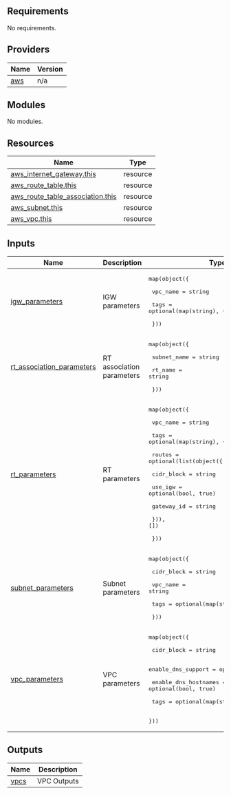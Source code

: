 ## Requirements

No requirements.

## Providers

| Name | Version |
|------|---------|
| <a name="provider_aws"></a> [aws](#provider\_aws) | n/a |

## Modules

No modules.

## Resources

| Name | Type |
|------|------|
| [aws_internet_gateway.this](https://registry.terraform.io/providers/hashicorp/aws/latest/docs/resources/internet_gateway) | resource |
| [aws_route_table.this](https://registry.terraform.io/providers/hashicorp/aws/latest/docs/resources/route_table) | resource |
| [aws_route_table_association.this](https://registry.terraform.io/providers/hashicorp/aws/latest/docs/resources/route_table_association) | resource |
| [aws_subnet.this](https://registry.terraform.io/providers/hashicorp/aws/latest/docs/resources/subnet) | resource |
| [aws_vpc.this](https://registry.terraform.io/providers/hashicorp/aws/latest/docs/resources/vpc) | resource |

## Inputs

| Name | Description | Type | Default | Required |
|------|-------------|------|---------|:--------:|
| <a name="input_igw_parameters"></a> [igw\_parameters](#input\_igw\_parameters) | IGW parameters | <pre>map(object({<br><br>    vpc_name = string<br><br>    tags = optional(map(string), {})<br><br>  }))</pre> | `{}` | no |
| <a name="input_rt_association_parameters"></a> [rt\_association\_parameters](#input\_rt\_association\_parameters) | RT association parameters | <pre>map(object({<br><br>    subnet_name = string<br><br>    rt_name = string<br><br>  }))</pre> | `{}` | no |
| <a name="input_rt_parameters"></a> [rt\_parameters](#input\_rt\_parameters) | RT parameters | <pre>map(object({<br><br>    vpc_name = string<br><br>    tags = optional(map(string), {})<br><br>    routes = optional(list(object({<br><br>      cidr_block = string<br><br>      use_igw = optional(bool, true)<br><br>      gateway_id = string<br><br>    })), [])<br><br>  }))</pre> | `{}` | no |
| <a name="input_subnet_parameters"></a> [subnet\_parameters](#input\_subnet\_parameters) | Subnet parameters | <pre>map(object({<br><br>    cidr_block = string<br><br>    vpc_name = string<br><br>    tags = optional(map(string), {})<br><br>  }))</pre> | `{}` | no |
| <a name="input_vpc_parameters"></a> [vpc\_parameters](#input\_vpc\_parameters) | VPC parameters | <pre>map(object({<br><br>    cidr_block = string<br><br>    enable_dns_support = optional(bool, true)<br><br>    enable_dns_hostnames = optional(bool, true)<br><br>    tags = optional(map(string), {})<br><br>  }))</pre> | `{}` | no |

## Outputs

| Name | Description |
|------|-------------|
| <a name="output_vpcs"></a> [vpcs](#output\_vpcs) | VPC Outputs |
